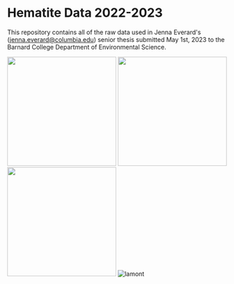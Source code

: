 # Hematite Data 2022-2023

This repository contains all of the raw data used in Jenna Everard's (jenna.everard@columbia.edu) senior thesis submitted May 1st, 2023 to the Barnard College Department of Environmental Science.


[<img src="https://user-images.githubusercontent.com/61482036/235539708-a9aa6459-5053-4224-a071-a0b35e566e4a.png" width="250" />](https://user-images.githubusercontent.com/61482036/235539708-a9aa6459-5053-4224-a071-a0b35e566e4a.png)
[<img src="https://user-images.githubusercontent.com/61482036/235539888-96632c3c-21cc-419b-a597-b3dee4892eeb.jpeg" width="250" />](https://user-images.githubusercontent.com/61482036/235539888-96632c3c-21cc-419b-a597-b3dee4892eeb.jpeg)
[<img src="https://user-images.githubusercontent.com/61482036/235539891-fafd0c95-e279-49b1-b970-8c39ba690676.png" width="250" />](https://user-images.githubusercontent.com/61482036/235539891-fafd0c95-e279-49b1-b970-8c39ba690676.png)
![lamont](https://user-images.githubusercontent.com/61482036/235539898-289b9458-ccf9-4cde-a64e-b55234d4b931.jpeg)

